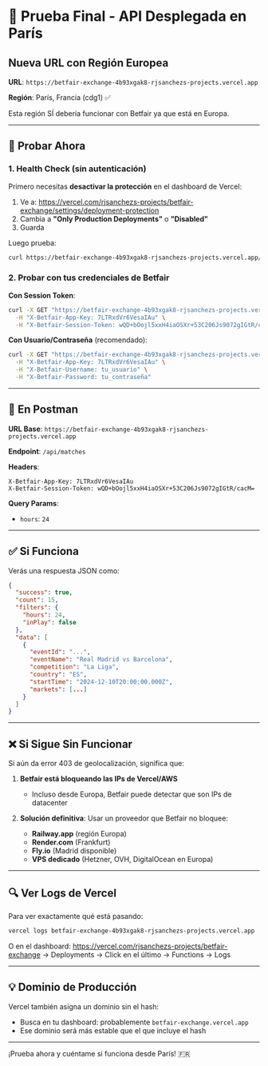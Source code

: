 # 🎯 Prueba Final - API Desplegada en París

## Nueva URL con Región Europea

**URL**: `https://betfair-exchange-4b93xgak8-rjsanchezs-projects.vercel.app`

**Región**: París, Francia (cdg1) ✅

Esta región SÍ debería funcionar con Betfair ya que está en Europa.

---

## 🧪 Probar Ahora

### 1. Health Check (sin autenticación)

Primero necesitas **desactivar la protección** en el dashboard de Vercel:

1. Ve a: https://vercel.com/rjsanchezs-projects/betfair-exchange/settings/deployment-protection
2. Cambia a **"Only Production Deployments"** o **"Disabled"**
3. Guarda

Luego prueba:
```bash
curl https://betfair-exchange-4b93xgak8-rjsanchezs-projects.vercel.app/api/health
```

### 2. Probar con tus credenciales de Betfair

**Con Session Token**:
```bash
curl -X GET "https://betfair-exchange-4b93xgak8-rjsanchezs-projects.vercel.app/api/matches?hours=24" \
  -H "X-Betfair-App-Key: 7LTRxdVr6VesaIAu" \
  -H "X-Betfair-Session-Token: wQD+bOojl5xxH4iaOSXr+53C206Js9072gIGtR/cacM="
```

**Con Usuario/Contraseña** (recomendado):
```bash
curl -X GET "https://betfair-exchange-4b93xgak8-rjsanchezs-projects.vercel.app/api/matches?hours=24" \
  -H "X-Betfair-App-Key: 7LTRxdVr6VesaIAu" \
  -H "X-Betfair-Username: tu_usuario" \
  -H "X-Betfair-Password: tu_contraseña"
```

---

## 📱 En Postman

**URL Base**: `https://betfair-exchange-4b93xgak8-rjsanchezs-projects.vercel.app`

**Endpoint**: `/api/matches`

**Headers**:
```
X-Betfair-App-Key: 7LTRxdVr6VesaIAu
X-Betfair-Session-Token: wQD+bOojl5xxH4iaOSXr+53C206Js9072gIGtR/cacM=
```

**Query Params**:
- `hours`: `24`

---

## ✅ Si Funciona

Verás una respuesta JSON como:
```json
{
  "success": true,
  "count": 15,
  "filters": {
    "hours": 24,
    "inPlay": false
  },
  "data": [
    {
      "eventId": "...",
      "eventName": "Real Madrid vs Barcelona",
      "competition": "La Liga",
      "country": "ES",
      "startTime": "2024-12-10T20:00:00.000Z",
      "markets": [...]
    }
  ]
}
```

---

## ❌ Si Sigue Sin Funcionar

Si aún da error 403 de geolocalización, significa que:

1. **Betfair está bloqueando las IPs de Vercel/AWS**
   - Incluso desde Europa, Betfair puede detectar que son IPs de datacenter

2. **Solución definitiva**: Usar un proveedor que Betfair no bloquee:
   - **Railway.app** (región Europa)
   - **Render.com** (Frankfurt)
   - **Fly.io** (Madrid disponible)
   - **VPS dedicado** (Hetzner, OVH, DigitalOcean en Europa)

---

## 🔍 Ver Logs de Vercel

Para ver exactamente qué está pasando:

```bash
vercel logs betfair-exchange-4b93xgak8-rjsanchezs-projects.vercel.app
```

O en el dashboard:
https://vercel.com/rjsanchezs-projects/betfair-exchange → Deployments → Click en el último → Functions → Logs

---

## 💡 Dominio de Producción

Vercel también asigna un dominio sin el hash:
- Busca en tu dashboard: probablemente `betfair-exchange.vercel.app`
- Ese dominio será más estable que el que incluye el hash

---

¡Prueba ahora y cuéntame si funciona desde París! 🇫🇷
